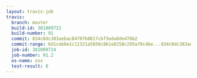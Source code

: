 ```yaml
---
layout: travis-job
travis:
  branch: master
  build-id: 381089722
  build-number: 91
  commit: 834c0dc383aebac84707b0817cbf3eda8de470b2
  commit-range: 6d1ceb0e1c11321a5850c861e8250c295a70c4be...834c0dc383aebac84707b0817cbf3eda8de470b2
  job-id: 381089724
  job-number: 91.2
  os-name: osx
  test-result: 0
---
```

